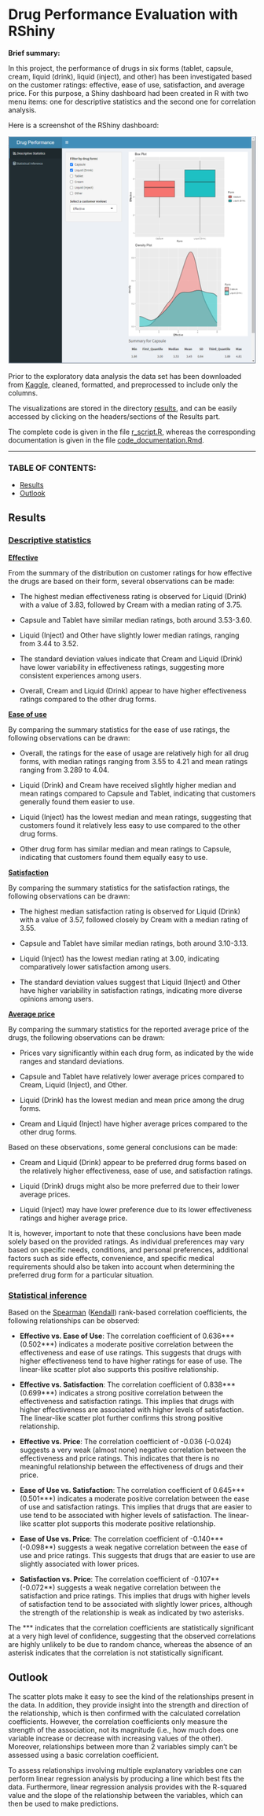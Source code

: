 # Drug Performance Evaluation with RShiny

**Brief summary:**

In this project, the performance of drugs in six forms (tablet, capsule, cream, liquid (drink), liquid (inject), and other) has been investigated based on the customer ratings: effective, ease of use, satisfaction, and average price. 
For this purpose, a Shiny dashboard had been created in R with two menu items: one for descriptive statistics and the second one for correlation analysis. 

Here is a screenshot of the RShiny dashboard:

<p align="center">
<img src="https://github.com/arjeta-rushiti/data-science-portfolio/blob/main/drug_performance_eval/dashboard_screenshot.png">
</p>

Prior to the exploratory data analysis the data set has been downloaded from [Kaggle](https://www.kaggle.com/datasets/thedevastator/drug-performance-evaluation), cleaned, formatted, and preprocessed to include only the columns. 

The visualizations are stored in the directory [results](https://github.com/arjeta-rushiti/data-science-portfolio/tree/main/drug_performance_eval/results), and can be easily accessed by clicking on the headers/sections of the Results part. 

The complete code is given in the file [r_script.R](https://github.com/arjeta-rushiti/data-science-portfolio/blob/main/drug_performance_eval/r_script.R), whereas the corresponding documentation is given in the file [code_documentation.Rmd](https://github.com/arjeta-rushiti/data-science-portfolio/blob/main/drug_performance_eval/code_documentation.Rmd).

<hr>

### TABLE OF CONTENTS:
* [Results](https://github.com/arjeta-rushiti/data-science-portfolio/tree/main/drug_performance_eval#results)
* [Outlook](https://github.com/arjeta-rushiti/data-science-portfolio/tree/main/drug_performance_eval#outlook)

 
## Results

### [Descriptive statistics](https://github.com/arjeta-rushiti/data-science-portfolio/tree/main/drug_performance_eval/results/descriptive_statistics)

[**Effective**](https://github.com/arjeta-rushiti/data-science-portfolio/blob/main/drug_performance_eval/results/descriptive_statistics/effective.pdf)

From the summary of the distribution on customer ratings for how effective the drugs are based on their form, several observations can be made:

* The highest median effectiveness rating is observed for Liquid (Drink) with a value of 3.83, followed by Cream with a median rating of 3.75.

* Capsule and Tablet have similar median ratings, both around 3.53-3.60.

* Liquid (Inject) and Other have slightly lower median ratings, ranging from 3.44 to 3.52.

* The standard deviation values indicate that Cream and Liquid (Drink) have lower variability in effectiveness ratings, suggesting more consistent experiences among users.

* Overall, Cream and Liquid (Drink) appear to have higher effectiveness ratings compared to the other drug forms.

[**Ease of use**](https://github.com/arjeta-rushiti/data-science-portfolio/blob/main/drug_performance_eval/results/descriptive_statistics/ease_of_use.pdf)

By comparing the summary statistics for the ease of use ratings, the following observations can be drawn:

* Overall, the ratings for the ease of usage are relatively high for all drug forms, with median ratings ranging from 3.55 to 4.21 and mean ratings ranging from 3.289 to 4.04.

* Liquid (Drink) and Cream have received slightly higher median and mean ratings compared to Capsule and Tablet, indicating that customers generally found them easier to use.

* Liquid (Inject) has the lowest median and mean ratings, suggesting that customers found it relatively less easy to use compared to the other drug forms.

* Other drug form has similar median and mean ratings to Capsule, indicating that customers found them equally easy to use.

[**Satisfaction**](https://github.com/arjeta-rushiti/data-science-portfolio/blob/main/drug_performance_eval/results/descriptive_statistics/satisfaction.pdf)

By comparing the summary statistics for the satisfaction ratings, the following observations can be drawn:

* The highest median satisfaction rating is observed for Liquid (Drink) with a value of 3.57, followed closely by Cream with a median rating of 3.55.

* Capsule and Tablet have similar median ratings, both around 3.10-3.13.

* Liquid (Inject) has the lowest median rating at 3.00, indicating comparatively lower satisfaction among users.

* The standard deviation values suggest that Liquid (Inject) and Other have higher variability in satisfaction ratings, indicating more diverse opinions among users.

[**Average price**](https://github.com/arjeta-rushiti/data-science-portfolio/blob/main/drug_performance_eval/results/descriptive_statistics/price.pdf)

By comparing the summary statistics for the reported average price of the drugs, the following observations can be drawn:

* Prices vary significantly within each drug form, as indicated by the wide ranges and standard deviations.

* Capsule and Tablet have relatively lower average prices compared to Cream, Liquid (Inject), and Other.

* Liquid (Drink) has the lowest median and mean price among the drug forms.

* Cream and Liquid (Inject) have higher average prices compared to the other drug forms.


Based on these observations, some general conclusions can be made:

* Cream and Liquid (Drink) appear to be preferred drug forms based on the relatively higher effectiveness, ease of use, and satisfaction ratings.

* Liquid (Drink) drugs might also be more preferred due to their lower average prices.

* Liquid (Inject) may have lower preference due to its lower effectiveness ratings and higher average price.

It is, however, important to note that these conclusions have been made solely based on the provided ratings. 
As individual preferences may vary based on specific needs, conditions, and personal preferences, 
additional factors such as side effects, convenience, and specific medical requirements should also be taken into account when determining the preferred drug form for a particular situation.

### [Statistical inference](https://github.com/arjeta-rushiti/data-science-portfolio/tree/main/drug_performance_eval/results/statistical_inference)

Based on the [Spearman](https://github.com/arjeta-rushiti/data-science-portfolio/blob/main/drug_performance_eval/results/statistical_inference/spearman_correlation.pdf) ([Kendall](https://github.com/arjeta-rushiti/data-science-portfolio/blob/main/drug_performance_eval/results/statistical_inference/kendall_correlation.pdf)) rank-based correlation coefficients, the following relationships can be observed:

* **Effective vs. Ease of Use**: The correlation coefficient of 0.636*** (0.502***) indicates a moderate positive correlation between the effectiveness and ease of use ratings. This suggests that drugs with higher effectiveness tend to have higher ratings for ease of use. The linear-like scatter plot also supports this positive relationship.

* **Effective vs. Satisfaction**: The correlation coefficient of 0.838*** (0.699***) indicates a strong positive correlation between the effectiveness and satisfaction ratings. This implies that drugs with higher effectiveness are associated with higher levels of satisfaction. The linear-like scatter plot further confirms this strong positive relationship.

* **Effective vs. Price**: The correlation coefficient of -0.036 (-0.024) suggests a very weak (almost none) negative correlation between the effectiveness and price ratings. This indicates that there is no meaningful relationship between the effectiveness of drugs and their price.

* **Ease of Use vs. Satisfaction**: The correlation coefficient of 0.645*** (0.501***) indicates a moderate positive correlation between the ease of use and satisfaction ratings. This implies that drugs that are easier to use tend to be associated with higher levels of satisfaction. The linear-like scatter plot supports this moderate positive relationship.

* **Ease of Use vs. Price**: The correlation coefficient of -0.140*** (-0.098**) suggests a weak negative correlation between the ease of use and price ratings. This suggests that drugs that are easier to use are slightly associated with lower prices.

* **Satisfaction vs. Price**: The correlation coefficient of -0.107** (-0.072**) suggests a weak negative correlation between the satisfaction and price ratings. This implies that drugs with higher levels of satisfaction tend to be associated with slightly lower prices, although the strength of the relationship is weak as indicated by two asterisks.

The *** indicates that the correlation coefficients are statistically significant at a very high level of confidence, suggesting that the observed correlations are highly unlikely to be due to random chance, whereas the absence of an asterisk indicates that the correlation is not statistically significant. 

## Outlook 
The scatter plots make it easy to see the kind of the relationships present in the data. In addition, they provide insight into the strength and direction of the relationship, which is then confirmed with the calculated correlation coefficients.
However, the correlation coefficients only measure the strength of the association, not its magnitude (i.e., how much does one variable increase or decrease with increasing values of the other). Moreover, relationships between more than 2 variables simply can’t be assessed using a basic correlation coefficient.

To  assess relationships involving multiple explanatory variables one can perform linear regression analysis by producing a line which best fits the data. 
Furthermore, linear regression analysis provides with the R-squared value and the slope of the relationship between the variables, which can then be used to make predictions. 

